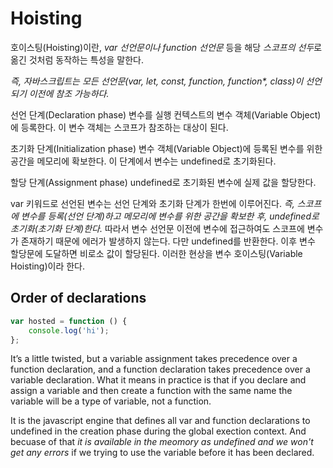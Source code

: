 # Hoisting

호이스팅(Hoisting)이란, _var 선언문이나 function 선언문_ 등을 해당 *스코프의 선두*로 옮긴 것처럼 동작하는 특성을 말한다.

_즉, 자바스크립트는 모든 선언문(var, let, const, function, function\*, class)이 선언되기 이전에 참조 가능하다._

선언 단계(Declaration phase)
변수를 실행 컨텍스트의 변수 객체(Variable Object)에 등록한다. 이 변수 객체는 스코프가 참조하는 대상이 된다.

초기화 단계(Initialization phase)
변수 객체(Variable Object)에 등록된 변수를 위한 공간을 메모리에 확보한다. 이 단계에서 변수는 undefined로 초기화된다.

할당 단계(Assignment phase)
undefined로 초기화된 변수에 실제 값을 할당한다.

var 키워드로 선언된 변수는 선언 단계와 초기화 단계가 한번에 이루어진다. *즉, 스코프에 변수를 등록(선언 단계)하고 메모리에 변수를 위한 공간을 확보한 후, undefined로 초기화(초기화 단계)한다.* 따라서 변수 선언문 이전에 변수에 접근하여도 스코프에 변수가 존재하기 때문에 에러가 발생하지 않는다. 다만 undefined를 반환한다. 이후 변수 할당문에 도달하면 비로소 값이 할당된다. 이러한 현상을 변수 호이스팅(Variable Hoisting)이라 한다.

## Order of declarations

```js
var hosted = function () {
	console.log('hi');
};
```

It’s a little twisted, but a variable assignment takes precedence over a function declaration, and a function declaration takes precedence over a variable declaration. What it means in practice is that if you declare and assign a variable and then create a function with the same name the variable will be a type of variable, not a function.

It is the javascript engine that defines all var and function declarations to undefined in the creation phase during the global exection context. And becuase of that _it is available in the meomory as undefined and we won't get any errors_ if we trying to use the variable before it has been declared.
